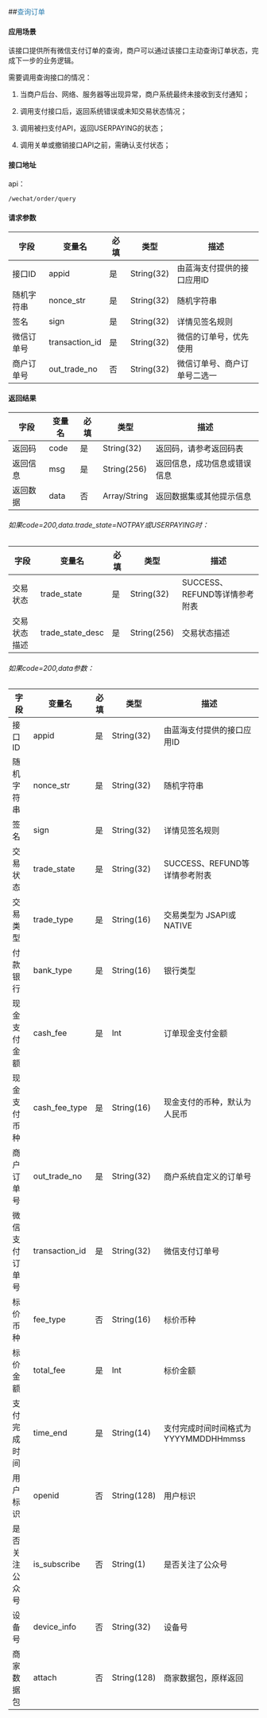 ##<span style="color:#2b7db0">查询订单</span>

#### 应用场景

该接口提供所有微信支付订单的查询，商户可以通过该接口主动查询订单状态，完成下一步的业务逻辑。 
 
需要调用查询接口的情况：  

1. 当商户后台、网络、服务器等出现异常，商户系统最终未接收到支付通知；  

2. 调用支付接口后，返回系统错误或未知交易状态情况；  

3. 调用被扫支付API，返回USERPAYING的状态；  

4. 调用关单或撤销接口API之前，需确认支付状态；  

#### 接口地址

api：

```
/wechat/order/query
```

#### 请求参数

字段|变量名|必填|类型|描述
----|----|----|----|----
接口ID|appid|是|String(32)|由蓝海支付提供的接口应用ID
随机字符串|nonce_str|是|String(32)|随机字符串
签名|sign|是|String(32)|详情见签名规则
微信订单号|transaction_id|是|String(32)|微信的订单号，优先使用
商户订单号|out_trade_no|否|String(32)|微信订单号、商户订单号二选一

#### 返回结果

字段|变量名|必填|类型|描述
----|----|----|----|----
返回码|code|是|String(32)|返回码，请参考返回码表
返回信息|msg|是|String(256)|返回信息，成功信息或错误信息
返回数据|data|否|Array/String|返回数据集或其他提示信息
  
###### 如果code=200,data.trade_state=NOTPAY或USERPAYING时：  

字段|变量名|必填|类型|描述
----|----|----|----|----
交易状态|trade_state|是|String(32)|SUCCESS、REFUND等详情参考附表
交易状态描述|trade_state_desc|是|String(256)|交易状态描述

###### 如果code=200,data参数：  

字段|变量名|必填|类型|描述
----|----|----|----|----
接口ID|appid|是|String(32)|由蓝海支付提供的接口应用ID
随机字符串|nonce_str|是|String(32)|随机字符串
签名|sign|是|String(32)|详情见签名规则
交易状态|trade_state|是|String(32)|SUCCESS、REFUND等详情参考附表
交易类型|trade_type|是|String(16)|交易类型为 JSAPI或NATIVE
付款银行|bank_type|是|String(16)|银行类型
现金支付金额|cash_fee|是|Int|订单现金支付金额
现金支付币种|cash_fee_type|是|String(16)|现金支付的币种，默认为人民币
商户订单号|out_trade_no|是|String(32)|商户系统自定义的订单号
微信支付订单号|transaction_id|是|String(32)|微信支付订单号
标价币种|fee_type|否|String(16)|标价币种
标价金额|total_fee|是|Int|标价金额
支付完成时间|time_end|是|String(14)|支付完成时间时间格式为YYYYMMDDHHmmss
用户标识|openid|否|String(128)|用户标识
是否关注公众号|is_subscribe|否|String(1)|是否关注了公众号
设备号|device_info|否|String(32)|设备号
商家数据包|attach|否|String(128)|商家数据包，原样返回